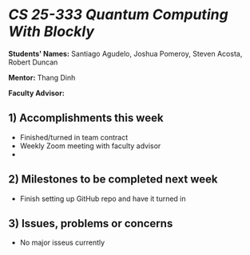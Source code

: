 # *CS 25-333 Quantum Computing With Blockly*

**Students' Names:**
 Santiago Agudelo, Joshua Pomeroy, Steven Acosta, Robert Duncan


**Mentor:**
Thang Dinh

**Faculty Advisor:**

## 1) Accomplishments this week ##
   - Finished/turned in team contract
   - Weekly Zoom meeting with faculty advisor
   - 

## 2) Milestones to be completed next week ##
   - Finish setting up GitHub repo and have it turned in

## 3) Issues, problems or concerns ##
   - No major isseus currently
   
   


